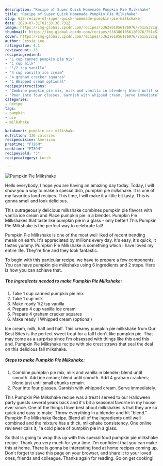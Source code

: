 ```yaml
---
description: "Recipe of Super Quick Homemade Pumpkin Pie Milkshake"
title: "Recipe of Super Quick Homemade Pumpkin Pie Milkshake"
slug: 638-recipe-of-super-quick-homemade-pumpkin-pie-milkshake
date: 2020-07-31T01:38:36.732Z
image: https://img-global.cpcdn.com/recipes/5363861056126976/751x532cq70/pumpkin-pie-milkshake-recipe-main-photo.jpg
thumbnail: https://img-global.cpcdn.com/recipes/5363861056126976/751x532cq70/pumpkin-pie-milkshake-recipe-main-photo.jpg
cover: https://img-global.cpcdn.com/recipes/5363861056126976/751x532cq70/pumpkin-pie-milkshake-recipe-main-photo.jpg
author: Jessie Lee
ratingvalue: 4.1
reviewcount: 13
recipeingredient:
- "1 cup canned pumpkin pie mix"
- "1 cup milk"
- "1/2 tsp vanilla"
- "4 cup vanilla ice cream"
- "4 graham cracker squares"
- "1 Whipped cream optional"
recipeinstructions:
- "Combine pumpkin pie mix, milk and vanilla in blender; blend until smooth. Add ice cream; blend until smooth. Add 4 graham crackers; blend just until small chunks remain."
- "Pour into four glasses. Garnish with whipped cream. Serve immediately."
categories:
- Recipe
tags:
- pumpkin
- pie
- milkshake

katakunci: pumpkin pie milkshake 
nutrition: 126 calories
recipecuisine: American
preptime: "PT26M"
cooktime: "PT39M"
recipeyield: "3"
recipecategory: Lunch

---
```



![Pumpkin Pie Milkshake](https://img-global.cpcdn.com/recipes/5363861056126976/751x532cq70/pumpkin-pie-milkshake-recipe-main-photo.jpg)

Hello everybody, I hope you are having an amazing day today. Today, I will show you a way to make a special dish, pumpkin pie milkshake. It is one of my favorites food recipes. This time, I will make it a little bit tasty. This is gonna smell and look delicious.

This outrageously delicious milkshake combines pumpkin pie flavors with vanilla ice cream and Place pumpkin pie in a blender. Pumpkin Pie Milkshakes that taste like pumpkin pie in a glass - only better! This Pumpkin Pie Milkshake is the perfect way to celebrate fall!

Pumpkin Pie Milkshake is one of the most well liked of recent trending meals on earth. It's appreciated by millions every day. It's easy, it's quick, it tastes yummy. Pumpkin Pie Milkshake is something which I have loved my entire life. They're fine and they look fantastic.


To begin with this particular recipe, we have to prepare a few components. You can have pumpkin pie milkshake using 6 ingredients and 2 steps. Here is how you can achieve that.

<!--inarticleads1-->

##### The ingredients needed to make Pumpkin Pie Milkshake:

1. Take 1 cup canned pumpkin pie mix
1. Take 1 cup milk
1. Make ready 1/2 tsp vanilla
1. Prepare 4 cup vanilla ice cream
1. Prepare 4 graham cracker squares
1. Make ready 1 Whipped cream (optional)


Ice cream, milk, half and half. This creamy pumpkin pie milkshake from Our Best Bites is the perfect sweet treat for a fall I don&#39;t like pumpkin pie. That may come as a surprise since I&#39;m obsessed with things like this and this and. Pumpkin Pie Milkshake recipe with pie crust straws that seal the deal on this delicious fall milkshake. 

<!--inarticleads2-->

##### Steps to make Pumpkin Pie Milkshake:

1. Combine pumpkin pie mix, milk and vanilla in blender; blend until smooth. Add ice cream; blend until smooth. Add 4 graham crackers; blend just until small chunks remain.
1. Pour into four glasses. Garnish with whipped cream. Serve immediately.


This Pumpkin Pie Milkshake recipe was a treat I served to our Halloween party guests several years back and it&#39;s bit a seasonal favorite in my house ever since. One of the things I love best about milkshakes is that they are so quick and easy to make. Throw everything in a blender and hit &#34;blend.&#34; Pumpkin Pie Milkshake Recipe. Blend all of the ingredients until well combined and the mixture has a thick, milkshake consistency. One online reviewer calls it, &#34;a cold piece of pumpkin pie in a glass. 

So that is going to wrap this up with this special food pumpkin pie milkshake recipe. Thank you very much for your time. I'm confident that you can make this at home. There is gonna be interesting food at home recipes coming up. Don't forget to save this page on your browser, and share it to your loved ones, friends and colleague. Thanks again for reading. Go on get cooking!
